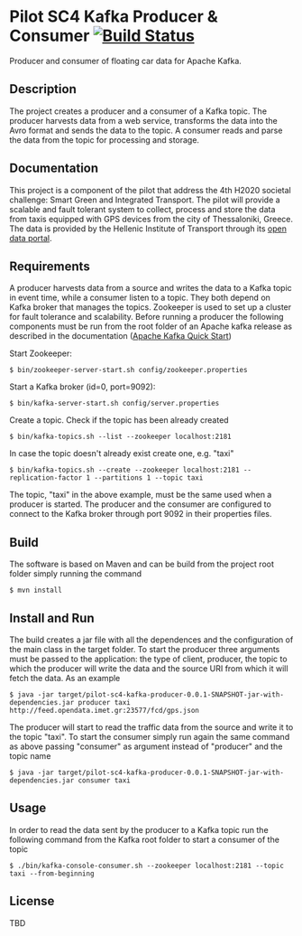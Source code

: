 Pilot SC4 Kafka Producer & Consumer [![Build Status](https://travis-ci.org/big-data-europe/pilot-sc4-kafka-producer.svg?branch=master)](https://travis-ci.org/big-data-europe/pilot-sc4-kafka-producer)
=====================
Producer and consumer of floating car data for Apache Kafka. 

## Description
The project creates a producer and a consumer of a Kafka topic. The producer harvests data from a web service, transforms the data into the Avro format and sends the data 
to the topic. A consumer reads and parse the data from the topic for processing and storage.

## Documentation 
This project is a component of the pilot that address the 4th H2020 societal challenge: Smart Green and Integrated Transport. 
The pilot will provide a scalable and fault tolerant system to collect, process and store the data from taxis equipped with GPS devices from the city of Thessaloniki, Greece. The data is provided by the Hellenic Institute of Transport through its [open data portal](http://opendata.imet.gr/dataset/fcd-gps).

## Requirements 
A producer harvests data from a source and writes the data to a Kafka topic in event time, while a consumer listen to a topic. They both depend on Kafka broker that manages the topics. 
Zookeeper is used to set up a cluster for fault tolerance and scalability. Before running a producer the following components must be run from the root folder of an Apache kafka release
as described in the documentation ([Apache Kafka Quick Start](http://kafka.apache.org/documentation.html#quickstart))

Start Zookeeper:    

    $ bin/zookeeper-server-start.sh config/zookeeper.properties

Start a Kafka broker (id=0, port=9092):        

    $ bin/kafka-server-start.sh config/server.properties

Create  a topic. Check if the topic has been already created

    $ bin/kafka-topics.sh --list --zookeeper localhost:2181
    
In case the topic doesn't already exist create one, e.g. "taxi"      

    $ bin/kafka-topics.sh --create --zookeeper localhost:2181 --replication-factor 1 --partitions 1 --topic taxi

The topic, "taxi" in the above example, must be the same used when a producer is started. The producer and the consumer are configured to connect to the Kafka broker
through port 9092 in their properties files. 
 
## Build 
The software is based on Maven and can be build from the project root folder simply running the command

    $ mvn install

## Install and Run 
The build creates a jar file with all the dependences and the configuration of the main class in the target folder. 
To start the producer three arguments must be passed to the application: the type of client, producer, the topic to which
the producer will write the data and the source URI from which it will fetch the data. As an example

    $ java -jar target/pilot-sc4-kafka-producer-0.0.1-SNAPSHOT-jar-with-dependencies.jar producer taxi http://feed.opendata.imet.gr:23577/fcd/gps.json

The producer will start to read the traffic data from the source and write it to the topic "taxi". To start the consumer simply 
run again the same command as above passing "consumer" as argument instead of "producer" and the topic name

    $ java -jar target/pilot-sc4-kafka-producer-0.0.1-SNAPSHOT-jar-with-dependencies.jar consumer taxi

## Usage 
In order to read the data sent by the producer to a Kafka topic run the following command from the Kafka root folder to start a consumer of the topic

    $ ./bin/kafka-console-consumer.sh --zookeeper localhost:2181 --topic taxi --from-beginning


## License 
TBD 
